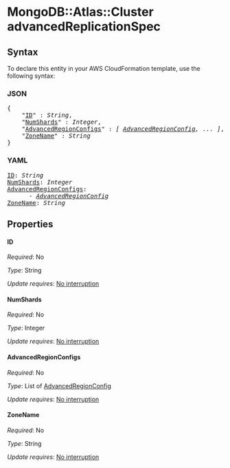 # MongoDB::Atlas::Cluster advancedReplicationSpec

## Syntax

To declare this entity in your AWS CloudFormation template, use the following syntax:

### JSON

<pre>
{
    "<a href="#id" title="ID">ID</a>" : <i>String</i>,
    "<a href="#numshards" title="NumShards">NumShards</a>" : <i>Integer</i>,
    "<a href="#advancedregionconfigs" title="AdvancedRegionConfigs">AdvancedRegionConfigs</a>" : <i>[ <a href="advancedregionconfig.md">AdvancedRegionConfig</a>, ... ]</i>,
    "<a href="#zonename" title="ZoneName">ZoneName</a>" : <i>String</i>
}
</pre>

### YAML

<pre>
<a href="#id" title="ID">ID</a>: <i>String</i>
<a href="#numshards" title="NumShards">NumShards</a>: <i>Integer</i>
<a href="#advancedregionconfigs" title="AdvancedRegionConfigs">AdvancedRegionConfigs</a>: <i>
      - <a href="advancedregionconfig.md">AdvancedRegionConfig</a></i>
<a href="#zonename" title="ZoneName">ZoneName</a>: <i>String</i>
</pre>

## Properties

#### ID

_Required_: No

_Type_: String

_Update requires_: [No interruption](https://docs.aws.amazon.com/AWSCloudFormation/latest/UserGuide/using-cfn-updating-stacks-update-behaviors.html#update-no-interrupt)

#### NumShards

_Required_: No

_Type_: Integer

_Update requires_: [No interruption](https://docs.aws.amazon.com/AWSCloudFormation/latest/UserGuide/using-cfn-updating-stacks-update-behaviors.html#update-no-interrupt)

#### AdvancedRegionConfigs

_Required_: No

_Type_: List of <a href="advancedregionconfig.md">AdvancedRegionConfig</a>

_Update requires_: [No interruption](https://docs.aws.amazon.com/AWSCloudFormation/latest/UserGuide/using-cfn-updating-stacks-update-behaviors.html#update-no-interrupt)

#### ZoneName

_Required_: No

_Type_: String

_Update requires_: [No interruption](https://docs.aws.amazon.com/AWSCloudFormation/latest/UserGuide/using-cfn-updating-stacks-update-behaviors.html#update-no-interrupt)

